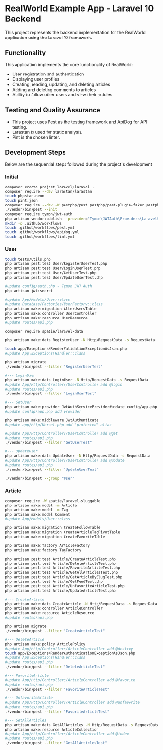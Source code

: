 # RealWorld Example App - Laravel 10 Backend

This project represents the backend implementation for the RealWorld application using the Laravel 10 framework.

## Functionality

This application implements the core functionality of RealWorld:

- User registration and authentication
- Displaying user profiles
- Creating, reading, updating, and deleting articles
- Adding and deleting comments to articles
- Ability to follow other users and view their articles

## Testing and Quality Assurance

- This project uses Pest as the testing framework and ApiDog for API testing.
- Larastan is used for static analysis.
- Pint is the chosen linter.

## Development Steps

Below are the sequential steps followed during the project's development

### Initial
```bash
composer create-project laravel/laravel .
composer require --dev larastan/larastan
touch phpstan.neon
touch pint.json
composer require --dev -W pestphp/pest pestphp/pest-plugin-faker pestphp/pest-plugin-laravel
./vendor/bin/pest --init
composer require tymon/jwt-auth
php artisan vendor:publish --provider="Tymon\JWTAuth\Providers\LaravelServiceProvider"
mkdir -p .github/workflows
touch .github/workflows/pest.yml
touch .github/workflows/apidog.yml
touch .github/workflows/lint.yml
```

### User
```bash
touch tests/Utils.php
php artisan pest:test User/RegisterUserTest.php
php artisan pest:test User/LoginUserTest.php
php artisan pest:test User/GetUserTest.php
php artisan pest:test User/UpdateUserTest.php

#update config/auth.php - Tymon JWT Auth
php artisan jwt:secret
          
#update App/Models/User::class
#update Database/Factories/UserFactory::class
php artisan make:migration AlterUsersTable
php artisan make:controller UserController
php artisan make:resource UserResource
#update routes/api.php

composer require spatie/laravel-data

php artisan make:data RegisterUser -N Http/RequestData -s RequestData

touch app/Exceptions/RenderValidationExceptionAsJson.php
#update App\Exceptions\Handler::class

php artisan migrate
./vendor/bin/pest --filter "RegisterUserTest"

#--- LoginUser
php artisan make:data LoginUser -N Http/RequestData -s RequestData
#update App/Http/Controllers/UserController add @login
#update routes/api.php
./vendor/bin/pest --filter "LoginUserTest"

#--- GetUser
php artisan make:provider JwtAuthServiceProvider#update config/app.php add
#update config/app.php add provider

php artisan make:middleware JwtAuthenticate
#update app/Http/Kernel.php add 'protected' alias

#update App/Http/Controllers/UserController add @get
#update routes/api.php
./vendor/bin/pest --filter "GetUserTest"

#--- UpdateUser
php artisan make:data UpdateUser -N Http/RequestData -s RequestData
#update App/Http/Controllers/UserController add @update
#update routes/api.php
./vendor/bin/pest --filter "UpdateUserTest"

./vendor/bin/pest --group "User"
```

### Article
```bash
composer require -W spatie/laravel-sluggable
php artisan make:model -m Article 
php artisan make:model -m Tag
php artisan make:model Comment
#update App/Models/User::class

php artisan make:migration CreateFollowTable
php artisan make:migration CreateArticleTagPivotTable
php artisan make:migration CreateFavoriteTable

php artisan make:factory ArticleFactory
php artisan make:factory TagFactory

php artisan pest:test Article/CreateArticleTest.php
php artisan pest:test Article/DeleteArticleTest.php
php artisan pest:test Article/FavoriteArticleTest.php
php artisan pest:test Article/GetAllArticlesTest.php
php artisan pest:test Article/GetArticleBySlugTest.php
php artisan pest:test Article/GetFeedTest.php
php artisan pest:test Article/UnfavoriteArticleTest.php
php artisan pest:test Article/UpdateArticleTest.php

#--- CreateArticle
php artisan make:data CreateArticle -N Http/RequestData -s RequestData
php artisan make:controller ArticleController
php artisan make:resource ArticleResource
#update routes/api.php

php artisan migrate
./vendor/bin/pest --filter "CreateArticleTest"

#--- DeleteArticle
php artisan make:policy ArticlePolicy
#update App/Http/Controllers/ArticleController add @destroy
touch app/Exceptions/RenderAuthenticationExceptionAsJson.php
#update App\Exceptions\Handler::class
#update routes/api.php
./vendor/bin/pest --filter "DeleteArticleTest"

#--- FavoriteArticle
#update App/Http/Controllers/ArticleController add @favorite
#update routes/api.php
./vendor/bin/pest --filter "FavoriteArticleTest"

#--- UnfavoriteArticle
#update App/Http/Controllers/ArticleController add @unfavorite
#update routes/api.php
./vendor/bin/pest --filter "FavoriteArticleTest"

#--- GetAllArticles
php artisan make:data GetAllArticles -N Http/RequestData -s RequestData
php artisan make:resource ArticleCollection
#update App/Http/Controllers/ArticleController add @index
#update routes/api.php
./vendor/bin/pest --filter "GetAllArticlesTest"
```
